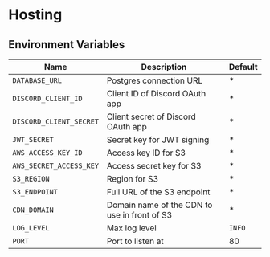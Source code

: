 # Hosting

## Environment Variables

| **Name**                | **Description**                              | **Default** |
|-------------------------|----------------------------------------------|-------------|
| `DATABASE_URL`          | Postgres connection URL                      | *           |
| `DISCORD_CLIENT_ID`     | Client ID of Discord OAuth app               | *           |
| `DISCORD_CLIENT_SECRET` | Client secret of Discord OAuth app           | *           |
| `JWT_SECRET`            | Secret key for JWT signing                   | *           |
| `AWS_ACCESS_KEY_ID`     | Access key ID for S3                         | *           |
| `AWS_SECRET_ACCESS_KEY` | Access secret key for S3                     | *           |
| `S3_REGION`             | Region for S3                                | *           |
| `S3_ENDPOINT`           | Full URL of the S3 endpoint                  | *           |
| `CDN_DOMAIN`            | Domain name of the CDN to use in front of S3 | *           |
| `LOG_LEVEL`             | Max log level                                | `INFO`      |
| `PORT`                  | Port to listen at                            | 80          |
